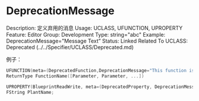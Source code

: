 # DeprecationMessage

Description: 定义弃用的消息
Usage: UCLASS, UFUNCTION, UPROPERTY
Feature: Editor
Group: Development
Type: string="abc"
Example: DeprecationMessage="Message Text”
Status: Linked
Related To UCLASS: Deprecated (../../Specifier/UCLASS/Deprecated.md)

例子：

```cpp
UFUNCTION(meta=(DeprecatedFunction,DeprecationMessage="This function is deprecated, please use OtherFunctionName instead."))
ReturnType FunctionName([Parameter, Parameter, ...])

UPROPERTY(BlueprintReadWrite, meta=(DeprecatedProperty, DeprecationMessage="This is deprecated"))
FString PlantName;
```